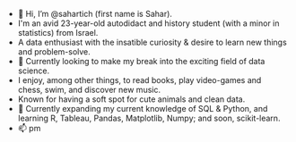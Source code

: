 - 👋 Hi, I’m @sahartich (first name is Sahar).
- I'm an avid 23-year-old autodidact and history student (with a minor in statistics) from Israel.
- A data enthusiast with the insatible curiosity & desire to learn new things and problem-solve. 
- 👀 Currently looking to make my break into the exciting field of data science.
- I enjoy, among other things, to read books, play video-games and chess, swim, and discover new music.
- Known for having a soft spot for cute animals and clean data.
- 🌱 Currently expanding my current knowledge of SQL & Python, and learning R, Tableau, Pandas, Matplotlib, Numpy; and soon, scikit-learn.
- 📫 pm

<!---
sahartich/sahartich is a ✨ special ✨ repository because its `README.md` (this file) appears on your GitHub profile.
You can click the Preview link to take a look at your changes.
--->
